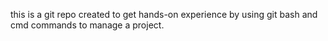 this is a git repo created to get hands-on experience by using git bash and cmd commands to manage a project.
